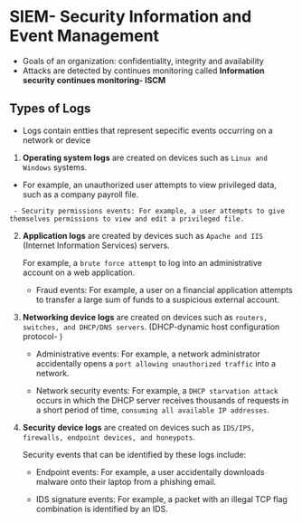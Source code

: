 # SIEM- Security Information and Event Management

- Goals of an organization: confidentiality, integrity and availability
- Attacks are detected by continues monitoring called **Information security continues monitoring- ISCM**

## Types of Logs

- Logs contain entties that represent sepecific events occurring on a network or device


1.  **Operating system logs** are created on devices such as `Linux and Windows` systems. 
   
   -  For example, an unauthorized user attempts to view privileged data, such as a company payroll file.

     - Security permissions events: For example, a user attempts to give themselves permissions to view and edit a privileged file.
    
2. **Application logs** are created by devices such as `Apache and IIS` (Internet Information Services) servers.
      
      For example, a `brute force attempt` to log into an administrative account on a web application.
      
      - Fraud events: For example, a user on a financial application attempts to transfer a large sum of funds to a suspicious external account.
  
3. **Networking device logs** are created on devices such as `routers, switches, and DHCP/DNS servers`. (DHCP-dynamic host configuration protocol- ) 
    
    - Administrative events: For example, a network administrator accidentally opens a `port allowing unauthorized traffic` into a network.
    
    - Network security events: For example, a `DHCP starvation attack` occurs in which the DHCP server receives thousands of requests in a short period of time, `consuming all available IP addresses`.
    
4. **Security device logs** are created on devices such as `IDS/IPS, firewalls, endpoint devices, and honeypots`. 
  
    Security events that can be identified by these logs include:
      - Endpoint events: For example, a user accidentally downloads malware onto their laptop from a phishing email.

      - IDS signature events: For example, a packet with an illegal TCP flag combination is identified by an IDS.